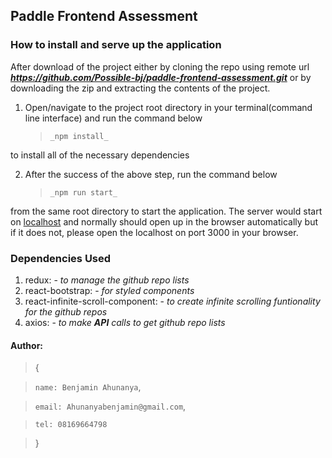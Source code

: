 ## Paddle Frontend Assessment

### How to install and serve up the application

After download of the project
either by cloning the repo using remote url **_https://github.com/Possible-bj/paddle-frontend-assessment.git_**
or by downloading the zip and extracting the contents of the project.

1. Open/navigate to the project root directory in your terminal(command line interface) and run the command below

   > `_npm install_`

to install all of the necessary dependencies

2. After the success of the above step, run the command below
   > `_npm run start_`

from the same root directory to start the application.
The server would start on [localhost](http://localhost:3000) and normally should open up in the browser automatically but if it does not, please open the localhost on port 3000 in your browser.

### Dependencies Used

1. redux: - _to manage the github repo lists_
2. react-bootstrap: - _for styled components_
3. react-infinite-scroll-component: - _to create infinite scrolling funtionality for the github repos_
4. axios: - _to make **API** calls to get github repo lists_

#### Author:

> { <br />

> `name: Benjamin Ahunanya`, <br />

> `email: Ahunanyabenjamin@gmail.com`, <br />

> `tel: 08169664798` <br />

> }
